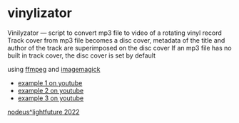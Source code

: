 # vinylizator
Vinilyzator — script to convert mp3 file to video of a rotating vinyl record
Track cover from mp3 file becomes a disc cover, metadata of the title and author of the track are superimposed on the disc cover
If an mp3 file has no built in track cover, the disc cover is set by default

using [ffmpeg](https://ffmpeg.org/) and [imagemagick](https://imagemagick.org/)

* [example 1 on youtube](https://youtu.be/QwEt7cZvQ2o)
* [example 2 on youtube](https://youtu.be/nphaZMfzduQ)
* [example 3 on youtube](https://youtu.be/BhLRert2kWM)

[nodeus^lightfuture 2022](http://nodeus.ru)
